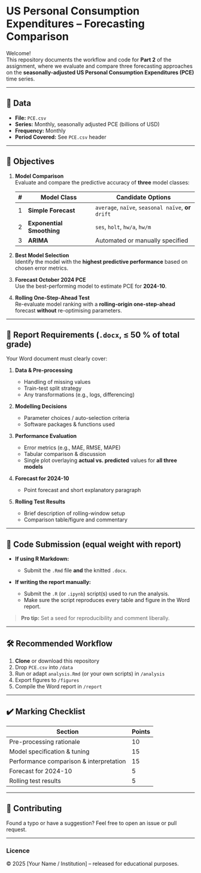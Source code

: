 # US Personal Consumption Expenditures – Forecasting Comparison 

Welcome!  
This repository documents the workflow and code for **Part 2** of the assignment, where we evaluate and compare three forecasting approaches on the **seasonally-adjusted US Personal Consumption Expenditures (PCE)** time series.

---

## 📂 Data

* **File:** `PCE.csv`  
* **Series:** Monthly, seasonally adjusted PCE (billions of USD)  
* **Frequency:** Monthly  
* **Period Covered:** See `PCE.csv` header

---

## 🎯 Objectives

1. **Model Comparison**  
   Evaluate and compare the predictive accuracy of **three** model classes:

   | # | Model Class | Candidate Options |
   |---|-------------|-------------------|
   | 1 | **Simple Forecast** | `average`, `naïve`, `seasonal naïve`, **or** `drift` |
   | 2 | **Exponential Smoothing** | `ses`, `holt`, `hw/a`, `hw/m` |
   | 3 | **ARIMA** | Automated or manually specified |

2. **Best Model Selection**  
   Identify the model with the **highest predictive performance** based on chosen error metrics.

3. **Forecast October 2024 PCE**  
   Use the best-performing model to estimate PCE for **2024-10**.

4. **Rolling One-Step-Ahead Test**  
   Re-evaluate model ranking with a **rolling-origin one-step-ahead** forecast **without** re-optimising parameters.

---

## 📝 Report Requirements (`.docx`, ≤ 50 % of total grade)

Your Word document must clearly cover:

1. **Data & Pre-processing**  
   * Handling of missing values  
   * Train-test split strategy  
   * Any transformations (e.g., logs, differencing)

2. **Modelling Decisions**  
   * Parameter choices / auto-selection criteria  
   * Software packages & functions used

3. **Performance Evaluation**  
   * Error metrics (e.g., MAE, RMSE, MAPE)  
   * Tabular comparison & discussion  
   * Single plot overlaying **actual vs. predicted** values for **all three models**

4. **Forecast for 2024-10**  
   * Point forecast and short explanatory paragraph

5. **Rolling Test Results**  
   * Brief description of rolling-window setup  
   * Comparison table/figure and commentary

---

## 💾 Code Submission (equal weight with report)

* **If using R Markdown:**  
  * Submit the `.Rmd` file **and** the knitted `.docx`.

* **If writing the report manually:**  
  * Submit the `.R` (or `.ipynb`) script(s) used to run the analysis.  
  * Make sure the script reproduces every table and figure in the Word report.

> **Pro tip:** Set a seed for reproducibility and comment liberally.

---

## 🛠 Recommended Workflow

1. **Clone** or download this repository  
2. Drop `PCE.csv` into `/data`  
3. Run or adapt `analysis.Rmd` (or your own scripts) in `/analysis`  
4. Export figures to `/figures`  
5. Compile the Word report in `/report`

---

## ✔️ Marking Checklist

| Section | Points |
|---------|--------|
| Pre-processing rationale | 10 |
| Model specification & tuning | 15 |
| Performance comparison & interpretation | 15 |
| Forecast for 2024-10 | 5 |
| Rolling test results | 5 |

---

## 🤝 Contributing

Found a typo or have a suggestion? Feel free to open an issue or pull request.

---

### Licence

© 2025 [Your Name / Institution] – released for educational purposes.
